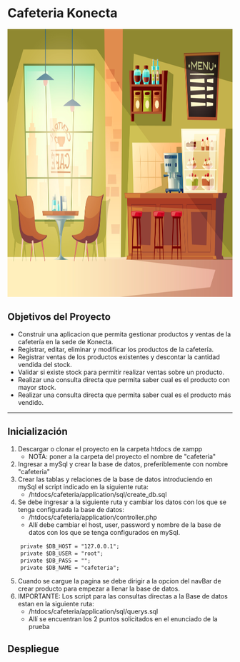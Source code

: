 # Cafeteria Konecta 

<p align="right">
  <img width="1400" height="600" src="./coffeeShop.jpg" />
</p>


## Objetivos del Proyecto

- Construir una aplicacion que permita gestionar productos y ventas de la cafetería en la sede de Konecta.
- Registrar, editar, eliminar y modificar los productos de la cafetería.
- Registrar ventas de los productos existentes y descontar la cantidad vendida del stock.
- Validar si existe stock para permitir realizar ventas sobre un producto.
- Realizar una consulta directa que permita saber cual es el producto con mayor stock. 
- Realizar una consulta directa que permita saber cual es el producto más vendido. 
***


## Inicialización

1. Descargar o clonar el proyecto en la carpeta htdocs de xampp 
    - NOTA: poner a la carpeta del proyecto el nombre de "cafeteria"
2. Ingresar a mySql y crear la base de datos, preferiblemente con nombre "cafeteria"
3. Crear las tablas y relaciones de la base de datos introduciendo en mySql el script indicado en la siguiente ruta:
    - /htdocs/cafeteria/application/sql/create_db.sql
4. Se debe ingresar a la siguiente ruta y cambiar los datos con los que se tenga configurada la base de datos:
    - /htdocs/cafeteria/application/controller.php
    - Allí debe cambiar el host, user, password y nombre de la base de datos con los que se tenga configurados en mySql.
```
    private $DB_HOST = "127.0.0.1";
    private $DB_USER = "root";
    private $DB_PASS = "";
    private $DB_NAME = "cafeteria";
```
5. Cuando se cargue la pagina se debe dirigir a la opcion del navBar de crear producto para empezar a llenar la base de datos.
6. IMPORTANTE: Los script para las consultas directas a la Base de datos estan en la siguiente ruta:
    - /htdocs/cafeteria/application/sql/querys.sql
    - Allí se encuentran los 2 puntos solicitados en el enunciado de la prueba

## Despliegue
